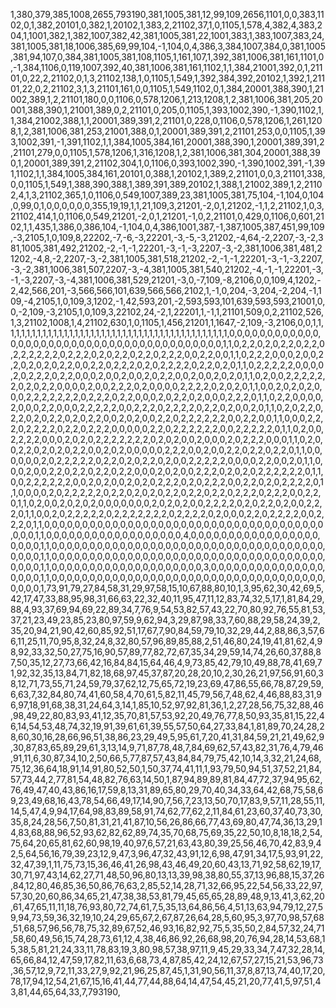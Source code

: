 1,380,379,385,1008,2655,793190,381,1005,381,12,99,109,2656,1101,0,0,383,1102,0,1,382,20101,0,382,1,20102,1,383,2,21102,37,1,0,1105,1,578,4,382,4,383,204,1,1001,382,1,382,1007,382,42,381,1005,381,22,1001,383,1,383,1007,383,24,381,1005,381,18,1006,385,69,99,104,-1,104,0,4,386,3,384,1007,384,0,381,1005,381,94,107,0,384,381,1005,381,108,1105,1,161,107,1,392,381,1006,381,161,1101,0,-1,384,1106,0,119,1007,392,40,381,1006,381,161,1102,1,1,384,21001,392,0,1,21101,0,22,2,21102,0,1,3,21102,138,1,0,1105,1,549,1,392,384,392,20102,1,392,1,21101,22,0,2,21102,3,1,3,21101,161,0,0,1105,1,549,1102,0,1,384,20001,388,390,1,21002,389,1,2,21101,180,0,0,1106,0,578,1206,1,213,1208,1,2,381,1006,381,205,20001,388,390,1,21001,389,0,2,21101,0,205,0,1105,1,393,1002,390,-1,390,1102,1,1,384,21002,388,1,1,20001,389,391,2,21101,0,228,0,1106,0,578,1206,1,261,1208,1,2,381,1006,381,253,21001,388,0,1,20001,389,391,2,21101,253,0,0,1105,1,393,1002,391,-1,391,1102,1,1,384,1005,384,161,20001,388,390,1,20001,389,391,2,21101,279,0,0,1105,1,578,1206,1,316,1208,1,2,381,1006,381,304,20001,388,390,1,20001,389,391,2,21102,304,1,0,1106,0,393,1002,390,-1,390,1002,391,-1,391,1102,1,1,384,1005,384,161,20101,0,388,1,20102,1,389,2,21101,0,0,3,21101,338,0,0,1105,1,549,1,388,390,388,1,389,391,389,20102,1,388,1,21002,389,1,2,21102,4,1,3,21102,365,1,0,1106,0,549,1007,389,23,381,1005,381,75,104,-1,104,0,104,0,99,0,1,0,0,0,0,0,0,355,19,19,1,1,21,109,3,21201,-2,0,1,21202,-1,1,2,21102,1,0,3,21102,414,1,0,1106,0,549,21201,-2,0,1,21201,-1,0,2,21101,0,429,0,1106,0,601,2102,1,1,435,1,386,0,386,104,-1,104,0,4,386,1001,387,-1,387,1005,387,451,99,109,-3,2105,1,0,109,8,22202,-7,-6,-3,22201,-3,-5,-3,21202,-4,64,-2,2207,-3,-2,381,1005,381,492,21202,-2,-1,-1,22201,-3,-1,-3,2207,-3,-2,381,1006,381,481,21202,-4,8,-2,2207,-3,-2,381,1005,381,518,21202,-2,-1,-1,22201,-3,-1,-3,2207,-3,-2,381,1006,381,507,2207,-3,-4,381,1005,381,540,21202,-4,-1,-1,22201,-3,-1,-3,2207,-3,-4,381,1006,381,529,21201,-3,0,-7,109,-8,2106,0,0,109,4,1202,-2,42,566,201,-3,566,566,101,639,566,566,2102,1,-1,0,204,-3,204,-2,204,-1,109,-4,2105,1,0,109,3,1202,-1,42,593,201,-2,593,593,101,639,593,593,21001,0,0,-2,109,-3,2105,1,0,109,3,22102,24,-2,1,22201,1,-1,1,21101,509,0,2,21102,526,1,3,21102,1008,1,4,21102,630,1,0,1105,1,456,21201,1,1647,-2,109,-3,2106,0,0,1,1,1,1,1,1,1,1,1,1,1,1,1,1,1,1,1,1,1,1,1,1,1,1,1,1,1,1,1,1,1,1,1,1,1,1,1,1,1,1,1,1,1,0,0,0,0,0,0,0,0,0,0,0,0,0,0,0,0,0,0,0,0,0,0,0,0,0,0,0,0,0,0,0,0,0,0,0,0,0,0,0,0,1,1,0,2,2,0,2,0,2,2,0,2,2,0,2,2,2,2,2,2,0,2,2,2,0,2,0,2,2,0,2,2,0,2,2,2,0,0,2,2,0,0,1,1,0,2,2,2,0,0,0,2,0,0,2,2,0,2,0,2,0,2,2,0,0,2,2,0,2,2,2,0,2,0,2,2,2,2,0,2,2,0,2,0,1,1,0,2,2,2,2,2,0,0,0,0,2,0,2,2,2,0,2,2,0,0,0,2,0,0,2,0,0,2,0,2,2,0,0,2,0,0,2,0,2,0,1,1,0,2,0,0,2,2,2,2,2,2,0,2,0,2,2,0,0,0,0,2,0,0,2,2,2,0,2,0,0,0,0,2,2,2,2,0,2,0,2,0,1,1,0,0,2,0,2,0,2,0,0,0,2,2,2,2,2,2,2,0,2,2,2,0,2,2,0,0,0,2,0,2,2,0,2,0,0,0,2,2,2,0,1,1,0,2,2,0,0,0,0,2,0,0,0,2,2,0,0,0,2,2,2,2,2,0,0,2,2,2,0,2,2,2,2,0,2,2,0,2,0,0,2,0,1,1,0,2,0,2,2,0,2,2,0,2,0,2,2,0,2,0,2,2,0,0,2,0,2,0,0,2,2,0,2,2,2,2,2,2,0,0,2,2,0,0,1,1,0,0,0,2,2,2,0,2,2,2,2,0,2,2,0,2,2,2,0,0,0,0,0,2,2,0,2,2,2,2,2,2,0,0,2,2,2,2,2,0,1,1,0,2,0,0,2,2,2,2,0,0,0,2,0,2,0,2,2,2,2,2,2,2,0,2,0,2,0,0,2,0,0,0,2,0,2,2,2,0,0,0,1,1,0,2,0,0,2,2,0,2,0,2,0,2,2,0,0,2,0,2,0,0,0,0,0,2,2,2,0,0,2,0,0,2,2,0,2,2,0,2,2,0,1,1,0,0,0,0,0,0,2,0,2,2,2,2,2,0,2,2,0,2,0,2,2,0,2,0,0,2,2,2,2,2,0,0,0,0,2,2,0,0,2,0,1,1,0,0,0,2,0,0,2,2,0,2,2,0,2,2,0,2,2,0,0,0,2,0,2,0,0,2,2,2,0,2,0,2,0,2,2,2,2,2,2,0,1,1,0,0,2,2,2,2,2,2,0,0,2,0,2,0,0,2,0,2,0,2,2,2,0,2,0,2,2,2,0,0,2,2,0,2,0,2,2,2,2,0,1,1,0,0,0,0,2,0,2,2,2,2,2,0,2,2,0,2,0,2,0,2,2,0,2,2,0,2,2,0,2,2,2,0,2,2,2,0,0,2,2,0,1,1,0,2,0,0,2,0,2,0,2,0,0,0,0,0,0,0,2,0,2,0,2,0,0,2,2,2,2,0,2,0,2,2,0,2,0,0,2,2,2,0,1,1,0,0,2,0,2,2,2,2,2,0,2,2,2,2,2,2,2,0,2,2,2,2,0,2,0,0,0,2,2,0,2,2,2,2,0,0,2,2,2,0,1,1,0,0,0,0,0,0,0,0,0,0,0,0,0,0,0,0,0,0,0,0,0,0,0,0,0,0,0,0,0,0,0,0,0,0,0,0,0,0,0,0,1,1,0,0,0,0,0,0,0,0,0,0,0,0,0,0,0,0,0,0,4,0,0,0,0,0,0,0,0,0,0,0,0,0,0,0,0,0,0,0,0,0,1,1,0,0,0,0,0,0,0,0,0,0,0,0,0,0,0,0,0,0,0,0,0,0,0,0,0,0,0,0,0,0,0,0,0,0,0,0,0,0,0,0,1,1,0,0,0,0,0,0,0,0,0,0,0,0,0,0,0,0,0,0,0,0,0,0,0,0,0,0,0,0,0,0,0,0,0,0,0,0,0,0,0,0,1,1,0,0,0,0,0,0,0,0,0,0,0,0,0,0,0,0,0,0,0,0,3,0,0,0,0,0,0,0,0,0,0,0,0,0,0,0,0,0,0,0,1,1,0,0,0,0,0,0,0,0,0,0,0,0,0,0,0,0,0,0,0,0,0,0,0,0,0,0,0,0,0,0,0,0,0,0,0,0,0,0,0,0,1,73,91,79,27,84,58,31,29,97,58,15,10,67,88,80,10,1,3,95,62,30,42,69,5,42,17,47,33,88,95,98,31,66,63,22,32,40,11,95,47,11,12,83,74,32,5,17,1,81,84,29,88,4,93,37,69,94,69,22,89,34,7,76,9,54,53,82,57,43,22,70,80,92,76,55,81,53,37,21,23,49,23,85,23,80,97,59,9,62,94,3,29,87,98,33,7,60,88,29,58,24,39,2,35,20,94,21,90,42,60,85,92,51,17,67,7,90,84,59,79,10,32,29,44,2,88,86,3,57,66,11,25,11,70,95,8,32,24,8,32,80,57,96,89,85,88,2,51,46,80,24,19,41,81,62,4,98,92,33,32,50,27,75,16,90,57,89,77,82,72,67,35,34,29,59,14,74,26,60,37,88,87,50,35,12,27,73,66,42,16,84,84,15,64,46,4,9,73,85,42,79,10,49,88,78,41,69,71,92,32,35,13,84,71,82,18,68,97,45,37,87,20,28,20,10,2,30,26,21,97,56,91,60,38,12,71,73,55,71,24,59,79,37,62,12,75,65,72,19,23,69,47,86,55,66,78,87,29,59,6,63,7,32,84,80,74,41,60,58,4,70,61,5,82,11,45,79,56,7,48,62,4,46,88,83,31,96,97,18,91,68,38,31,24,64,3,14,1,85,10,52,97,92,81,36,1,2,27,28,56,75,32,88,46,98,49,22,80,83,93,41,12,35,70,81,57,53,92,20,49,76,77,8,50,93,35,81,15,22,46,14,54,53,48,74,32,19,91,39,61,61,39,55,57,50,64,27,33,84,1,81,89,70,24,28,28,60,30,16,28,66,96,51,38,86,23,29,49,5,95,61,7,20,41,31,84,59,21,21,49,62,9,30,87,83,65,89,29,61,3,13,14,9,71,87,78,48,7,84,69,62,57,43,82,31,76,4,79,46,91,11,6,30,87,34,10,2,50,66,5,77,87,57,43,84,84,79,75,42,10,14,3,32,21,24,68,75,12,36,64,18,91,14,91,80,52,50,1,50,37,74,41,11,1,93,79,50,94,51,37,52,21,84,57,73,44,2,77,81,54,48,82,76,63,14,50,1,87,94,89,89,81,84,47,72,37,94,95,62,76,49,47,40,43,86,16,17,59,8,13,31,89,65,80,29,70,40,34,33,64,42,68,75,58,69,23,49,68,16,43,78,54,66,49,17,14,90,7,56,7,23,13,50,70,17,83,9,57,11,28,55,11,14,5,47,4,9,94,17,64,98,83,89,58,91,74,62,77,62,2,11,84,61,23,60,37,40,73,30,35,8,24,28,56,7,50,81,31,21,41,87,10,56,26,86,66,77,43,69,80,47,74,36,13,29,14,83,68,88,96,52,93,62,82,62,89,74,35,70,68,75,69,35,22,50,10,8,18,18,2,54,75,64,20,65,81,62,60,98,19,40,97,6,57,21,63,43,80,39,25,56,46,70,42,83,9,42,5,64,56,16,79,39,23,12,9,47,3,96,47,32,43,91,12,6,98,47,91,34,17,5,93,91,22,32,47,39,1,11,75,73,15,36,46,41,26,98,43,46,49,20,60,43,13,71,92,58,62,19,17,30,71,97,43,14,62,27,71,48,50,96,80,13,13,39,98,38,80,55,37,13,96,88,15,37,26,84,12,80,46,85,36,50,86,76,63,2,85,52,14,28,71,32,66,95,22,54,56,33,22,97,57,30,20,60,86,34,65,21,47,38,38,53,81,79,45,65,65,28,89,48,9,13,41,3,62,20,61,47,65,11,11,18,76,93,80,72,74,61,7,5,35,13,64,86,56,4,51,13,63,94,79,12,27,59,94,73,59,36,32,19,10,24,29,65,67,2,67,87,26,64,28,5,60,95,3,97,70,98,57,68,51,68,57,96,56,78,75,32,89,67,52,46,93,16,82,92,75,5,35,50,2,84,57,32,24,71,58,60,49,56,15,74,28,73,61,12,4,38,46,86,92,26,68,98,20,76,94,28,14,53,68,15,38,5,81,21,24,33,11,78,83,19,3,80,98,57,38,97,11,9,45,29,33,34,7,47,32,28,14,65,66,84,12,47,59,17,82,11,63,6,68,73,4,87,85,42,24,12,67,57,27,15,21,53,96,73,36,57,12,9,72,11,33,27,9,92,21,96,25,87,45,1,31,90,56,11,37,8,87,13,74,40,17,20,78,17,94,12,54,21,67,15,16,41,44,77,44,88,64,14,47,54,45,21,20,77,41,5,97,51,43,81,44,65,64,33,7,793190,
